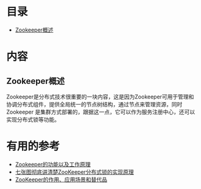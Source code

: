 
# 目录
* [Zookeeper概述](#Zookeeper概述)


# 内容

## Zookeeper概述

   Zookeeper是分布式技术很重要的一块内容，这是因为Zookeeper可用于管理和协调分布式组件，提供全局统一的节点树结构，通过节点来管理资源，同时Zookeeper
   是集群方式部署的，跟据这一点，它可以作为服务注册中心，还可以实现分布式锁等功能。
   
   
# 有用的参考
* [Zookeeper的功能以及工作原理](https://www.cnblogs.com/felixzh/p/5869212.html)
* [七张图彻底讲清楚ZooKeeper分布式锁的实现原理](https://juejin.im/post/5c01532ef265da61362232ed)
* [ZooKeeper的作用、应用场景和替代品](https://juejin.cn/post/6844904130633269256#heading-9)
